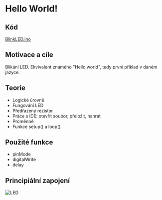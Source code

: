 #	Hello World!

## Kód
[BlinkLED.ino](https://github.com/standav/arduino/blob/master/funduino/BlinkLED/BlinkLED.ino)

## Motivace a cíle

  Blikání LED. Ekvivalent známého "Hello world", tedy první příklad v daném jazyce.

## Teorie
  - Logické úrovně
  - Fungování LED
  - Předřazený rezistor
  - Práce s IDE: otevřít soubor, přeložit, nahrát
  - Proměnné
  - Funkce setup() a loop()

##	Použité funkce
  - pinMode
  - digitalWrite
  - delay
  
## Principiální zapojení
![LED](https://raw.githubusercontent.com/arduino-edushield/edushield/master/extras/docs/Blink.png)
